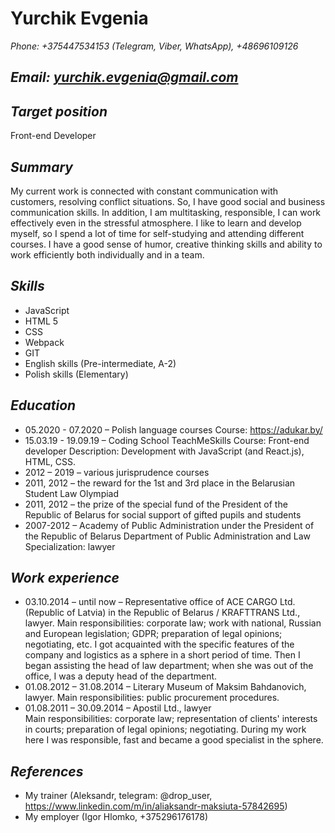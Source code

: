 # **Yurchik Evgenia**
*Phone:  +375447534153 (Telegram, Viber, WhatsApp), +48696109126*

## *Email: yurchik.evgenia@gmail.com*

## *Target position*
Front-end Developer
## *Summary*
My current work is connected with constant communication with customers, resolving conflict situations. So, I have good social and business communication skills. In addition, I am multitasking, responsible, I can work effectively even in the stressful atmosphere.
I like to learn and develop myself, so I spend a lot of time for self-studying and attending different courses. 
I have a good sense of humor, creative thinking skills and ability to work efficiently both individually and in a team.
## *Skills*
* JavaScript
* HTML 5
* CSS
* Webpack 
* GIT 
* English skills (Pre-intermediate, A-2)
* Polish skills (Elementary)
## *Education*
* 05.2020 - 07.2020 – Polish language courses
Course: https://adukar.by/
* 15.03.19 - 19.09.19 – Coding School TeachMeSkills 
Course: Front-end developer
Description: Development with JavaScript (and React.js), HTML, CSS. 
* 2012 – 2019 – various jurisprudence courses
* 2011, 2012 – the reward for the 1st and 3rd place in the Belarusian Student Law Olympiad
* 2011, 2012 – the prize of the special fund of the President of the Republic of Belarus for social support of gifted pupils and students
* 2007-2012 – Academy of Public Administration under the President of the Republic of Belarus 
Department of Public Administration and Law 
Specialization: lawyer
## *Work experience*
* 03.10.2014 – until now – Representative office of ACE CARGO Ltd. (Republic of Latvia) in the Republic of Belarus / KRAFTTRANS Ltd., lawyer.
Main responsibilities: corporate law; work with national, Russian and European legislation; GDPR; preparation of legal opinions; negotiating, etc.
I got acquainted with the specific features of the company and logistics as a sphere in a short period of time. Then I began assisting the head of law department; when she was out of the office, I was a deputy head of the department.
* 01.08.2012 – 31.08.2014 – Literary Museum of Maksim Bahdanovich, lawyer.
Main responsibilities: public procurement procedures.
* 01.08.2011 – 30.09.2014 – Apostil Ltd., lawyer  
Main responsibilities: corporate law; representation of clients' interests in courts; preparation of legal opinions; negotiating.
During my work here I was responsible, fast and became a good specialist in the sphere.
## *References*
*	My trainer (Aleksandr, telegram: @drop_user, https://www.linkedin.com/m/in/aliaksandr-maksiuta-57842695)
*	My employer (Igor Hlomko, +375296176178)
